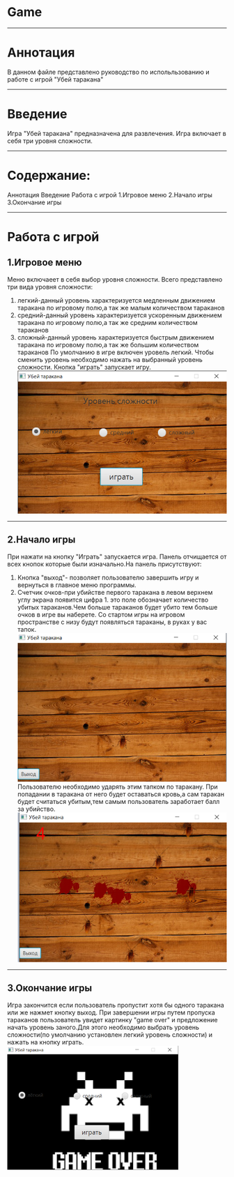 # Game
***
# Аннотация
В данном файле представлено руководство по испольльзованию и работе с игрой "Убей таракана"
***
# Введение
Игра "Убей таракана" предназначена для развлечения. Игра включает в себя три уровня сложности.
***
# Содержание:
Аннотация
Введение
Работа с игрой
  1.Игровое меню
  2.Начало игры
  3.Окончание игры

***
# Работа с игрой
## 1.Игровое меню
Меню включаеет в себя выбор уровня сложности. Всего представлено три вида уровня сложности:
1. легкий-данный уровень характеризуется медленным движением таракана по игровому полю,а так же малым количеством тараканов
2. средний-данный уровень характеризуется ускоренным движением таракана по игровому полю,а так же средним количеством тараканов
3. сложный-данный уровень характеризуется быстрым движением таракана по игровому полю,а так же большим количеством тараканов
По умолчанию в игре включен уровель легкий. Чтобы сменить уровень необходимо нажать на выбранный уровень сложности.
Кнопка "играть" запускает игру. 
![Игровое меню](https://github.com/tdmitrienko/Game/blob/master/GAME1.png)
***
## 2.Начало игры
При нажати на кнопку "Играть" запускается игра. Панель отчищается от всех кнопок которые были изначально.На панель присутствуют:
1. Кнопка "выход"- позволяет пользователю завершить игру и вернуться в главное меню программы.
2. Счетчик очков-при убийстве первого таракана в левом верхнем углу экрана появится цифра 1. это поле обозначает количество убитых тараканов.Чем больше тараканов будет убито тем больше очков в игре вы наберете.
Со стартом игры на игровом пространстве с низу будут появляться тараканы, в руках у вас тапок.
![Старт игры](https://github.com/tdmitrienko/Game/blob/master/GAME2.png)
Пользователю необходимо ударять этим тапком по таракану. При попадании в таракана от него будет оставаться кровь,а сам таракан будет считаться убитым,тем самым пользователь заработает балл за убийство. 
![Убийство](https://github.com/tdmitrienko/Game/blob/master/GAME3.png)
***
## 3.Окончание игры
Игра закончится если пользователь пропустит хотя бы одного таракана или же нажмет кнопку выход.
При завершении игры путем пропуска тараканов пользователь увидет картинку "game over" и предложение начать уровень заного.Для этого необходимо выбрать уровень сложности(по умолчанию установлен легкий уровень сложности) и нажать на кнопку играть.
![Конец игры](https://github.com/tdmitrienko/Game/blob/master/GAME4.png)

